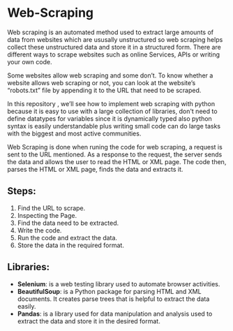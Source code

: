 # Web-Scraping

Web scraping is an automated method used to extract large amounts of data from websites which are ususally unstructured so web scraping helps collect 
these unstructured data and store it in a structured form.
There are different ways to scrape websites such as online Services, APIs or writing your own code. 

Some websites allow web scraping and some don’t. To know whether a website allows web scraping or not, you can look at the website’s “robots.txt” file by 
appending it to the URL that need to be scraped.

In this repository , we’ll see how to implement web scraping with python because it is easy to use with a large collection of libraries, 
don't need to define datatypes for variables since it is dynamically typed also python syntax is easily understandable plus writing small code can do large tasks with 
the biggest and most active communities.

Web Scraping is done when runing the code for web scraping, a request is sent to the URL mentioned. As a response to the request, the server sends the data and allows
the user to read the HTML or XML page. The code then, parses the HTML or XML page, finds the data and extracts it. 

## Steps:

1. Find the URL to scrape.
2. Inspecting the Page.
3. Find the data need to be extracted.
4. Write the code.
5. Run the code and extract the data.
6. Store the data in the required format.

## Libraries:
- __Selenium__: is a web testing library used to automate browser activities.
- __BeautifulSoup__: is a Python package for parsing HTML and XML documents. It creates parse trees that is helpful to extract the data easily.
- __Pandas__: is a library used for data manipulation and analysis used to extract the data and store it in the desired format. 
